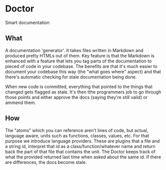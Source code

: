 # Doctor
Smart documentation

What
----
A documentation 'generator'. It takes files written in Markdown and produced pretty HTMLs out of them.
Key feature is that the Markdown is enhanced with a feature that lets you tag parts of the documentation to pieced of
code in your codebase.
The benefits are that it's much easier to document your codebase this way (the "what goes where" aspect) and that
there's automatic checking for stale documentation being done.

When new code is committed, everything that pointed to the things that changed gets flagged as stale. It's then tthe programmers
job to go through those points and either approve the docs (saying they're still valid) or ammend them.

How
---
The "atoms" which you can reference aren't lines of code, but actual, language aware, units such as functions, classes, values, etc.
For that purpose we introduce language providers. These are plugins that a file and a string id, interpret that id
as a class/function/whatever name and return back the part of that file that contains the unit.
The Doctor keeps track of what the provided returned last time when asked about the same id. If there are differences, the docs
become stale.
